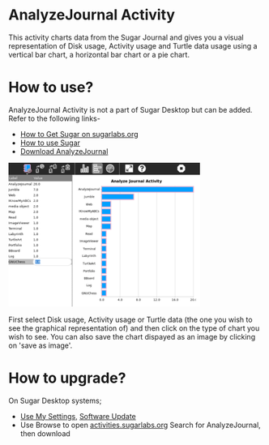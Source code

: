 AnalyzeJournal Activity
===============
This activity charts data from the Sugar Journal and gives you a visual representation of Disk usage, Activity usage and Turtle data usage using a vertical bar chart, a horizontal bar chart or a pie chart.

How to use?
===============
AnalyzeJournal Activity is not a part of Sugar Desktop but can be added. Refer to the following links-

* [How to Get Sugar on sugarlabs.org](https://sugarlabs.org/)
* [How to use Sugar](https://help.sugarlabs.org/)
* [Download AnalyzeJournal](https://activities.sugarlabs.org/en-US/sugar/addon/4545)

<img src="Screenshots/2.png" width="75%" title="AnalyzeJournal Activity">

First select Disk usage, Activity usage or Turtle data (the one you wish to see the graphical representation of) and then click on the type of chart you wish to see. You can also save the chart dispayed as an image by clicking on 'save as image'.

How to upgrade?
===============
On Sugar Desktop systems;

* [Use My Settings,](https://help.sugarlabs.org/my_settings.html) [Software Update](https://help.sugarlabs.org/my_settings.html#software-update) 
* Use Browse to open [activities.sugarlabs.org](https://activities.sugarlabs.org/) Search for AnalyzeJournal, then download

